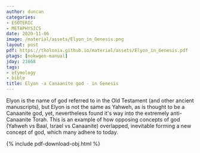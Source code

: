 ```yaml
---
author: duncan
categories:
- ESOTERIC
- METAPHYSICS
date: 2020-11-06
image: /material/assets/Elyon_in_Genesis.png
layout: post
pdf: https://tholonia.github.io/material/assets/Elyon_in_Genesis.pdf
ptags: [nokwgen-manual]
jday: 21668
tags:
- etymology
- bible
title: Elyon -a Canaanite god - in Genesis
---
```


Elyon is the name of god referred to in the Old Testament (and other ancient manuscripts), but Elyon is not the same as Yahweh, as is thought to be a Canaanite god, yet, nevertheless found it's way into the extremely anti-Canaanite Torah.  This is an example of how opposing concepts of god (Yahweh vs Baal, Israel vs Canaanite) overlapped, inevitable forming a new concept of god, which many adhere to today.

<!--more-->

{% include pdf-download-obj.html %}
